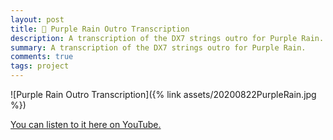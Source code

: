 ```yaml
---
layout: post
title: 🎼 Purple Rain Outro Transcription
description: A transcription of the DX7 strings outro for Purple Rain.
summary: A transcription of the DX7 strings outro for Purple Rain.
comments: true
tags: project
---
```


![Purple Rain Outro Transcription]({% link assets/20200822PurpleRain.jpg %})

[You can listen to it here on YouTube.](https://www.youtube.com/watch?v=km6Ryvor5_k)